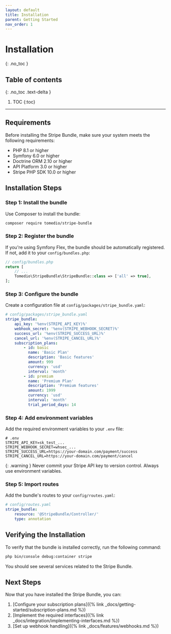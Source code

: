 ```yaml
---
layout: default
title: Installation
parent: Getting Started
nav_order: 1
---
```


# Installation
{: .no_toc }

## Table of contents
{: .no_toc .text-delta }

1. TOC
{:toc}

---

## Requirements

Before installing the Stripe Bundle, make sure your system meets the following requirements:

- PHP 8.1 or higher
- Symfony 6.0 or higher
- Doctrine ORM 2.10 or higher
- API Platform 3.0 or higher
- Stripe PHP SDK 10.0 or higher

## Installation Steps

### Step 1: Install the bundle

Use Composer to install the bundle:

```bash
composer require tomedio/stripe-bundle
```

### Step 2: Register the bundle

If you're using Symfony Flex, the bundle should be automatically registered. If not, add it to your `config/bundles.php`:

```php
// config/bundles.php
return [
    // ...
    Tomedio\StripeBundle\StripeBundle::class => ['all' => true],
];
```

### Step 3: Configure the bundle

Create a configuration file at `config/packages/stripe_bundle.yaml`:

```yaml
# config/packages/stripe_bundle.yaml
stripe_bundle:
    api_key: '%env(STRIPE_API_KEY)%'
    webhook_secret: '%env(STRIPE_WEBHOOK_SECRET)%'
    success_url: '%env(STRIPE_SUCCESS_URL)%'
    cancel_url: '%env(STRIPE_CANCEL_URL)%'
    subscription_plans:
        - id: basic
          name: 'Basic Plan'
          description: 'Basic features'
          amount: 999
          currency: 'usd'
          interval: 'month'
        - id: premium
          name: 'Premium Plan'
          description: 'Premium features'
          amount: 1999
          currency: 'usd'
          interval: 'month'
          trial_period_days: 14
```

### Step 4: Add environment variables

Add the required environment variables to your `.env` file:

```
# .env
STRIPE_API_KEY=sk_test_...
STRIPE_WEBHOOK_SECRET=whsec_...
STRIPE_SUCCESS_URL=https://your-domain.com/payment/success
STRIPE_CANCEL_URL=https://your-domain.com/payment/cancel
```

{: .warning }
Never commit your Stripe API key to version control. Always use environment variables.

### Step 5: Import routes

Add the bundle's routes to your `config/routes.yaml`:

```yaml
# config/routes.yaml
stripe_bundle:
    resource: '@StripeBundle/Controller/'
    type: annotation
```

## Verifying the Installation

To verify that the bundle is installed correctly, run the following command:

```bash
php bin/console debug:container stripe
```

You should see several services related to the Stripe Bundle.

## Next Steps

Now that you have installed the Stripe Bundle, you can:

1. [Configure your subscription plans]({% link _docs/getting-started/subscription-plans.md %})
2. [Implement the required interfaces]({% link _docs/integration/implementing-interfaces.md %})
3. [Set up webhook handling]({% link _docs/features/webhooks.md %})
